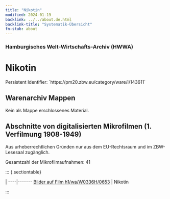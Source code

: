 ```yaml
---
title: "Nikotin"
modified: 2024-01-19
backlink: ../../about.de.html
backlink-title: "Systematik-Übersicht"
fn-stub: about
---
```


### Hamburgisches Welt-Wirtschafts-Archiv (HWWA)

# Nikotin

<div class="hint">Persistent Identifier: `https://pm20.zbw.eu/category/ware/i/143611`</div>







## Warenarchiv Mappen





Kein als Mappe erschlossenes Material.



<a id="filmsections" />

## Abschnitte von digitalisierten Mikrofilmen (1. Verfilmung 1908-1949)

<p>Aus urheberrechtlichen Gründen nur aus dem EU-Rechtsraum und im ZBW-Lesesaal zugänglich.</p>


<p>Gesamtzahl der Mikrofilmaufnahmen: 41</p>





::: {.sectiontable}

 | 
----|-------
<a class="btn" href="https://pm20.zbw.eu/film/h1/wa/W0336H/0653" rel="nofollow">Bilder auf Film h1/wa/W0336H/0653</a> | Nikotin


:::
















